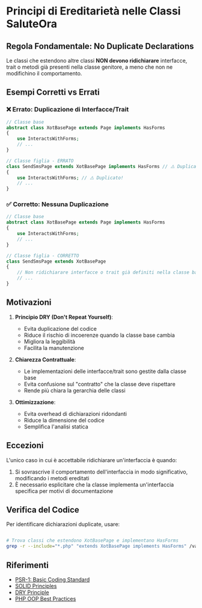 # Principi di Ereditarietà nelle Classi SaluteOra

## Regola Fondamentale: No Duplicate Declarations

Le classi che estendono altre classi  **NON devono ridichiarare** interfacce, trait o metodi già presenti nella classe genitore, a meno che non ne modifichino il comportamento.

## Esempi Corretti vs Errati

### ❌ Errato: Duplicazione di Interfacce/Trait

```php
// Classe base
abstract class XotBasePage extends Page implements HasForms
{
    use InteractsWithForms;
    // ...
}

// Classe figlia - ERRATO
class SendSmsPage extends XotBasePage implements HasForms // ⚠️ Duplicato!
{
    use InteractsWithForms; // ⚠️ Duplicato!
    // ...
}
```

### ✅ Corretto: Nessuna Duplicazione

```php
// Classe base
abstract class XotBasePage extends Page implements HasForms
{
    use InteractsWithForms;
    // ...
}

// Classe figlia - CORRETTO
class SendSmsPage extends XotBasePage
{
    // Non ridichiarare interfacce o trait già definiti nella classe base
    // ...
}
```

## Motivazioni

1. **Principio DRY (Don't Repeat Yourself)**:
   - Evita duplicazione del codice
   - Riduce il rischio di incoerenze quando la classe base cambia
   - Migliora la leggibilità
   - Facilita la manutenzione

2. **Chiarezza Contrattuale**:
   - Le implementazioni delle interfacce/trait sono gestite dalla classe base
   - Evita confusione sul "contratto" che la classe deve rispettare
   - Rende più chiara la gerarchia delle classi

3. **Ottimizzazione**:
   - Evita overhead di dichiarazioni ridondanti
   - Riduce la dimensione del codice
   - Semplifica l'analisi statica

## Eccezioni

L'unico caso in cui è accettabile ridichiarare un'interfaccia è quando:

1. Si sovrascrive il comportamento dell'interfaccia in modo significativo, modificando i metodi ereditati
2. È necessario esplicitare che la classe implementa un'interfaccia specifica per motivi di documentazione

## Verifica del Codice

Per identificare dichiarazioni duplicate, usare:

```bash

# Trova classi che estendono XotBasePage e implementano HasForms
grep -r --include="*.php" "extends XotBasePage implements HasForms" /var/www/html/_bases/base_techplanner_fila3_mono/laravel/Modules/
```

## Riferimenti

- [PSR-1: Basic Coding Standard](https://www.php-fig.org/psr/psr-1/)
- [SOLID Principles](https://en.wikipedia.org/wiki/SOLID)
- [DRY Principle](https://en.wikipedia.org/wiki/Don%27t_repeat_yourself)
- [PHP OOP Best Practices](https://phptherightway.com/#object-oriented-programming)
